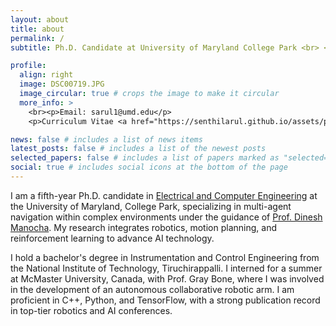 ```yaml
---
layout: about
title: about
permalink: /
subtitle: Ph.D. Candidate at University of Maryland College Park <br> <b>Robotics | Motion Planning | Planning under Uncertainty | Reinforcement Learning </b> <br><br>

profile: 
  align: right 
  image: DSC00719.JPG
  image_circular: true # crops the image to make it circular
  more_info: >
    <br><p>Email: sarul1@umd.edu</p>
    <p>Curriculum Vitae <a href="https://senthilarul.github.io/assets/pdf/Arul_Resume_Gen.pdf">(link)</a> </p>

news: false # includes a list of news items
latest_posts: false # includes a list of the newest posts
selected_papers: false # includes a list of papers marked as "selected={true}"
social: true # includes social icons at the bottom of the page
---
```

I am a fifth-year Ph.D. candidate in <a href="https://ece.umd.edu">Electrical and Computer Engineering</a> at the University of Maryland, College Park, specializing in multi-agent navigation within complex environments under the guidance of <a href="https://scholar.google.com/citations?user=X08l_4IAAAAJ&hl=en">Prof. Dinesh Manocha</a>. My research integrates robotics, motion planning, and reinforcement learning to advance AI technology.

I hold a bachelor's degree in Instrumentation and Control Engineering from the National Institute of Technology, Tiruchirappalli. I interned for a summer at McMaster University, Canada, with Prof. Gray Bone, where I was involved in the development of an autonomous collaborative robotic arm. I am proficient in C++, Python, and TensorFlow, with a strong publication record in top-tier robotics and AI conferences.
